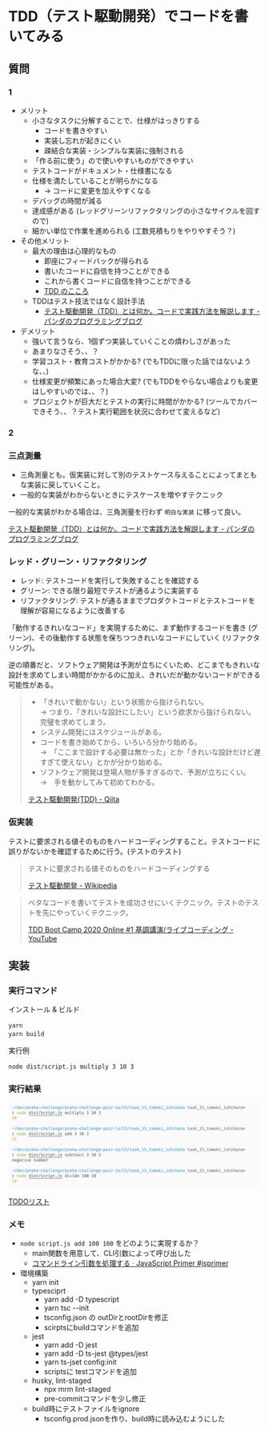# TDD（テスト駆動開発）でコードを書いてみる

## 質問

### 1

- メリット
  - 小さなタスクに分解することで、仕様がはっきりする
    - コードを書きやすい
    - 実装し忘れが起きにくい
    - 疎結合な実装・シンプルな実装に強制される
  - 「作る前に使う」ので使いやすいものができやすい
  - テストコードがドキュメント・仕様書になる
  - 仕様を満たしていることが明らかになる
    - → コードに変更を加えやすくなる
  - デバッグの時間が減る
  - 達成感がある (レッドグリーンリファクタリングの小さなサイクルを回すので)
  - 細かい単位で作業を進められる (工数見積もりをやりやすそう？)
- その他メリット
  - 最大の理由は心理的なもの
    - 即座にフィードバックが得られる
    - 書いたコードに自信を持つことができる
    - これから書くコードに自信を持つことができる
    - [TDD のこころ](https://www.slideshare.net/t_wada/the-spirit-of-tdd)
  - TDDはテスト技法ではなく設計手法
    - [テスト駆動開発（TDD）とは何か。コードで実践方法を解説します - パンダのプログラミングブログ](https://panda-program.com/posts/test-driven-development)
- デメリット
  - 強いて言うなら、1個ずつ実装していくことの煩わしさがあった
  - あまりなさそう、、？
  - 学習コスト・教育コストがかかる? (でもTDDに限った話ではないような、、)
  - 仕様変更が頻繁にあった場合大変? (でもTDDをやらない場合よりも変更はしやすいのでは、、？)
  - プロジェクトが巨大だとテストの実行に時間がかかる? (ツールでカバーできそう、、？テスト実行範囲を状況に合わせて変えるなど)

### 2

### 三点測量

- 三角測量とも。仮実装に対して別のテストケース与えることによってまともな実装に戻していくこと。
- 一般的な実装がわからないときにテスケースを増やすテクニック

一般的な実装がわかる場合は、三角測量を行わず `明白な実装` に移って良い。

[テスト駆動開発（TDD）とは何か。コードで実践方法を解説します - パンダのプログラミングブログ](https://panda-program.com/posts/test-driven-development)


### レッド・グリーン・リファクタリング

- レッド: テストコードを実行して失敗することを確認する
- グリーン: できる限り最短でテストが通るように実装する
- リファクタリング: テストが通るままでプロダクトコードとテストコードを理解が容易になるように改善する

「動作するきれいなコード」を実現するために、まず動作するコードを書き (グリーン)、その後動作する状態を保ちつつきれいなコードにしていく (リファクタリング)。

逆の順番だと、ソフトウェア開発は予測が立ちにくいため、どこまでもきれいな設計を求めてしまい時間がかかるのに加え、きれいだが動かないコードができる可能性がある。

> - 「きれいで動かない」という状態から抜けられない。  
> → つまり、「きれいな設計にしたい」という欲求から抜けられない。完璧を求めてしまう。
> - システム開発にはスケジュールがある。
> - コードを書き始めてから、いろいろ分かり始める。  
> →　「ここまで設計する必要は無かった」とか「きれいな設計だけど遅すぎて使えない」とかが分かり始める。
> - ソフトウェア開発は登場人物が多すぎるので、予測が立ちにくい。  
> →　手を動かしてみて初めてわかる。
>
> [テスト駆動開発(TDD) - Qiita](https://qiita.com/takagi-shun/items/a7465ccaffbf6108e1b6)

### 仮実装

テストに要求される値そのものをハードコーディングすること。テストコードに誤りがないかを確認するために行う。(テストのテスト)

> テストに要求される値そのものをハードコーディングする
>
> [テスト駆動開発 - Wikipedia](https://ja.wikipedia.org/wiki/%E3%83%86%E3%82%B9%E3%83%88%E9%A7%86%E5%8B%95%E9%96%8B%E7%99%BA)

> ベタなコードを書いてテストを成功させにいくテクニック。テストのテストを先にやっていくテクニック。
>
> [TDD Boot Camp 2020 Online #1 基調講演/ライブコーディング - YouTube](https://www.youtube.com/watch?v=Q-FJ3XmFlT8)

## 実装

### 実行コマンド

インストール & ビルド

```sh
yarn
yarn build
```

実行例

```sh
node dist/script.js multiply 3 10 3
```

### 実行結果

![スクリーンショット](screenshots/scriptjs_result.png)

[TODOリスト](TODO.md)

### メモ

- `node script.js add 100 100` をどのように実現するか？
  - main関数を用意して、CLI引数によって呼び出した
  - [コマンドライン引数を処理する · JavaScript Primer #jsprimer](https://jsprimer.net/use-case/nodecli/argument-parse/)
- 環境構築
  - yarn init
  - typesciprt
    - yarn add -D typescript
    - yarn tsc --init
    - tsconfig.json の outDirとrootDirを修正
    - scirptsにbuildコマンドを追加
  - jest
    - yarn add -D jest
    - yarn add -D ts-jest @types/jest
    - yarn ts-jset config:init
    - scriptsに testコマンドを追加
  - husky, lint-staged
    - npx mrm lint-staged
    - pre-commitコマンドを少し修正
  - build時にテストファイルをignore
    - tsconfig.prod.jsonを作り、build時に読み込むようにした
